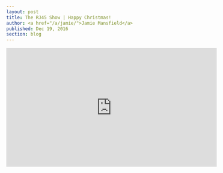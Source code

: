 ```yaml
---
layout: post
title: The RJ45 Show | Happy Christmas!
author: <a href="/a/jamie/">Jamie Mansfield</a>
published: Dec 19, 2016
section: blog
---
```

<iframe width="560" height="315" src="https://www.youtube.com/embed/FFqg_svcDls" frameborder="0" allowfullscreen></iframe>
